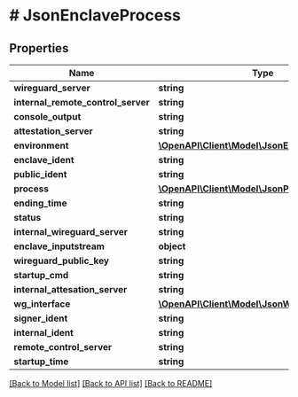 # # JsonEnclaveProcess

## Properties

Name | Type | Description | Notes
------------ | ------------- | ------------- | -------------
**wireguard_server** | **string** |  | [optional] 
**internal_remote_control_server** | **string** |  | [optional] 
**console_output** | **string** |  | [optional] 
**attestation_server** | **string** |  | [optional] 
**environment** | [**\OpenAPI\Client\Model\JsonEnvironment**](JsonEnvironment.md) |  | [optional] 
**enclave_ident** | **string** |  | [optional] 
**public_ident** | **string** |  | [optional] 
**process** | [**\OpenAPI\Client\Model\JsonProcess**](JsonProcess.md) |  | [optional] 
**ending_time** | **string** |  | [optional] 
**status** | **string** |  | [optional] 
**internal_wireguard_server** | **string** |  | [optional] 
**enclave_inputstream** | **object** |  | [optional] 
**wireguard_public_key** | **string** |  | [optional] 
**startup_cmd** | **string** |  | [optional] 
**internal_attesation_server** | **string** |  | [optional] 
**wg_interface** | [**\OpenAPI\Client\Model\JsonWireguardInterface**](JsonWireguardInterface.md) |  | [optional] 
**signer_ident** | **string** |  | [optional] 
**internal_ident** | **string** |  | [optional] 
**remote_control_server** | **string** |  | [optional] 
**startup_time** | **string** |  | [optional] 

[[Back to Model list]](../../README.md#documentation-for-models) [[Back to API list]](../../README.md#documentation-for-api-endpoints) [[Back to README]](../../README.md)


